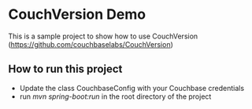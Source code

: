 # CouchVersion Demo

This is a sample project to show how to use CouchVersion (https://github.com/couchbaselabs/CouchVersion)

## How to run this project

* Update the class CouchbaseConfig with your Couchbase credentials
* run *mvn spring-boot:run* in the root directory of the project
